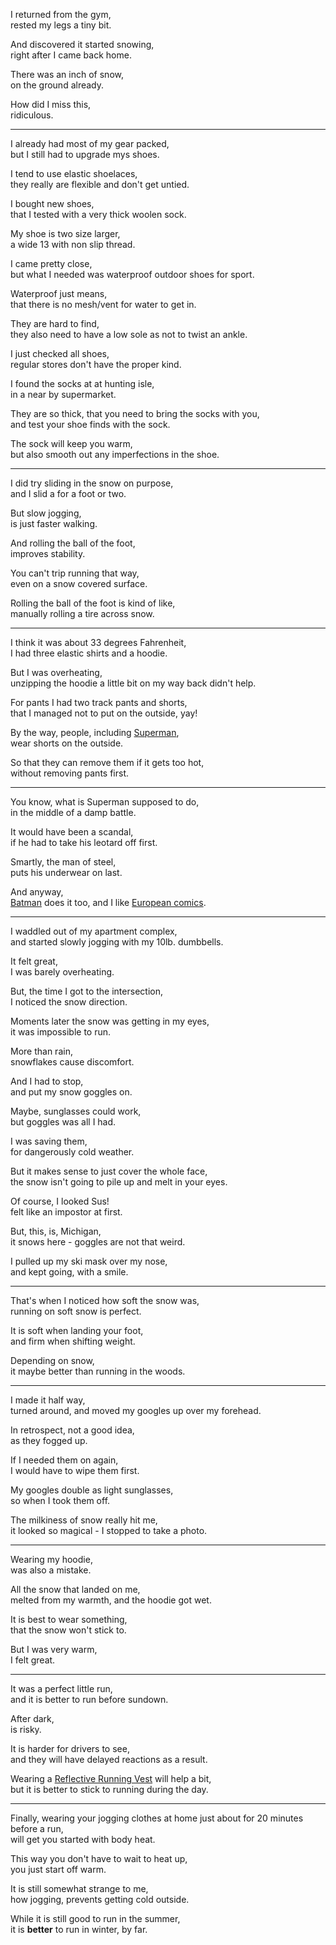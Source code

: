 I returned from the gym,\
rested my legs a tiny bit.

And discovered it started snowing,\
right after I came back home.

There was an inch of snow,\
on the ground already.

How did I miss this,\
ridiculous.

---

I already had most of my gear packed,\
but I still had to upgrade mys shoes.

I tend to use elastic shoelaces,\
they really are flexible and don't get untied.

I bought new shoes,\
that I tested with a very thick woolen sock.

My shoe is two size larger,\
a wide 13 with non slip thread.

I came pretty close,\
but what I needed was waterproof outdoor shoes for sport.

Waterproof just means,\
that there is no mesh/vent for water to get in.

They are hard to find,\
they also need to have a low sole as not to twist an ankle.

I just checked all shoes,\
regular stores don't have the proper kind.

I found the socks at at hunting isle,\
in a near by supermarket.

They are so thick, that you need to bring the socks with you,\
and test your shoe finds with the sock.

The sock will keep you warm,\
but also smooth out any imperfections in the shoe.

---

I did try sliding in the snow on purpose,\
and I slid a for a foot or two.

But slow jogging,\
is just faster walking.

And rolling the ball of the foot,\
improves stability.

You can't trip running that way,\
even on a snow covered surface.

Rolling the ball of the foot is kind of like,\
manually rolling a tire across snow.

---

I think it was about 33 degrees Fahrenheit,\
I had three elastic shirts and a hoodie.

But I was overheating,\
unzipping the hoodie a little bit on my way back didn't help.

For pants I had two track pants and shorts,\
that I managed not to put on the outside, yay!

By the way, people, including [Superman](https://wikiless.org/wiki/Superman?lang=en),\
wear shorts on the outside.

So that they can remove them if it gets too hot,\
without removing pants first.

---

You know, what is Superman supposed to do,\
in the middle of a damp battle.

It would have been a scandal,\
if he had to take his leotard off first.

Smartly, the man of steel,\
puts his underwear on last.

And anyway,\
[Batman](https://wikiless.org/wiki/Batman?lang=en) does it too, and I like [European comics](https://www.youtube.com/watch?v=BSh4-0by2No).

---

I waddled out of my apartment complex,\
and started slowly jogging with my 10lb. dumbbells.

It felt great,\
I was barely overheating.

But, the time I got to the intersection,\
I noticed the snow direction.

Moments later the snow was getting in my eyes,\
it was impossible to run.

More than rain,\
snowflakes cause discomfort.

And I had to stop,\
and put my snow goggles on.

Maybe, sunglasses could work,\
but goggles was all I had.

I was saving them,\
for dangerously cold weather.

But it makes sense to just cover the whole face,\
the snow isn't going to pile up and melt in your eyes.

Of course, I looked Sus!\
felt like an impostor at first.

But, this, is, Michigan,\
it snows here - goggles are not that weird.

I pulled up my ski mask over my nose,\
and kept going, with a smile.

---

That's when I noticed how soft the snow was,\
running on soft snow is perfect.

It is soft when landing your foot,\
and firm when shifting weight.

Depending on snow,\
it maybe better than running in the woods.

---

I made it half way,\
turned around, and moved my googles up over my forehead.

In retrospect, not a good idea,\
as they fogged up.

If I needed them on again,\
I would have to wipe them first.

My googles double as light sunglasses,\
so when I took them off.

The milkiness of snow really hit me,\
it looked so magical - I stopped to take a photo.

---

Wearing my hoodie,\
was also a mistake.

All the snow that landed on me,\
melted from my warmth, and the hoodie got wet.

It is best to wear something,\
that the snow won't stick to.

But I was very warm,\
I felt great.

---

It was a perfect little run,\
and it is better to run before sundown.

After dark,\
is risky.

It is harder for drivers to see,\
and they will have delayed reactions as a result.

Wearing a [Reflective Running Vest](https://www.amazon.com/s?k=100%25+Reflective+Running+Vest) will help a bit,\
but it is better to stick to running during the day.

---

Finally, wearing your jogging clothes at home just about for 20 minutes before a run,\
will get you started with body heat.

This way you don't have to wait to heat up,\
you just start off warm.

It is still somewhat strange to me,\
how jogging, prevents getting cold outside.

While it is still good to run in the summer,\
it is **better** to run in winter, by far.
